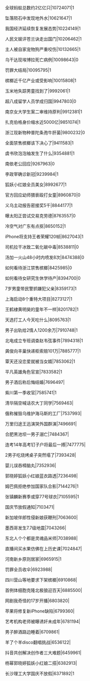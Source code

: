 全球蚂蚁总数约2亿亿只|10724071|1

坠落陨石中发现地外水|10621647|1

我国经济延续恢复发展态势|10224149|1

人民文娱评苍兰诀走出国门|10206462|1

主人被自家宠物狗严重咬伤|10132665|1

乌干达现埃博拉死亡病例|10098643|0

罚罪大结局|10095795|1

槟榔近千亿产业或受影响|10015808|1

玉米地失踪男童找到了|9992061|1

超八成留学人员学成归国|9947803|0

南京女大学生案二审维持原判|9912381|1

扎克伯格身价缩水近5000亿|9851074|1

浙江现新物种普陀条孢牛肝菌|9800232|0

全面禁售槟榔该下决心了|9411583|1

虞书欣泡泡袖发生了什么|9354881|1

南依老公回应|9267963|0

李政宰确诊新冠|9239984|1

狐妖小红娘全员美女|8992677|1

官方回应幼师猥亵殴打女童|8960870|0

义乌主动报告密接奖5千|8844177|1

曝太阳正尝试交易克劳德|8763557|0

冷空气对广东有点抠|8650152|1

iPhone将支持王者荣耀120帧|8627043|1

司机拉干冰致二氧化碳中毒|8538811|0

汤加一火山48小时内喷发8次|8474388|0

如何看待浙江禁售槟榔|8425985|0

如何看待女研究生休学待产|8394700|0

7岁男童带民警抓嫌犯父亲|8359173|1

上海启动8个重特大项目|8273127|1

王鹤棣黄明昊的童年不一样|8201782|1

天选打工人今天吃什么|8095763|1

男子出轨给2情人1200余万|7910748|1

北电成立专班调查赵韦弦事件|7894318|1

龚俊向丰巢快递柜索赔101万|7885777|1

覃天还没恋爱就被当女婿|7853062|1

平凡英雄角色官宣|7833582|1

男子酒后称后悔结婚|7696497|

紫川第一季收官|7585741|1

清华隔空喊话农大丁同学|7569463|

俄称摧毁乌维护海马斯的工厂|7537993|

万里归途王迅演哭外国群演|7496691|

合肥黑池坝一男子溺亡|7484367|

连考14年高考钉子户将最后一搏|7477775|

2男子吃烧烤桌子突然塌了|7393428|

婴儿误吞樟脑丸|7352936|

郭晓婷狐妖小红娘蓝衣路透|7236498|

姆巴佩拒绝参加国家队合影|7144276|1

张镇麟新赛季或穿77号球衣|7105595|1

国庆节放假通知|7103471|

新加坡伴郎性侵新娘获鞭刑|7063600|

墨西哥发生7.7级地震|7043266|

东北人个个都是灵魂品米师|7038988|

直播间买水果仿佛在上历史课|7024847|

河南新乡原则居家|6965915|1

罚罪全员收伞|6923988|

四川营山等地要求下架槟榔|6910868|

首例体细胞克隆北极狼迎百天|6885500|

网剧我奇怪的17岁开播|6803820|

苹果将修复新iPhone缺陷|6799360|

艺考机构老师被曝诱奸未成年|6781194|

男子醉酒路边睡着|6709861|

羊了个羊disco翻唱挑战|6536122|

抖音共创解决创作者三大难题|6459961|

杨幂郭晓婷狐妖小红娘二搭|6382913|

长沙理工大学国庆不放假|6371892|1

